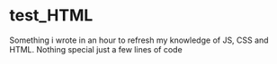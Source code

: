 # test_HTML
Something i wrote in an hour to refresh my knowledge of JS, CSS and HTML. Nothing special just a few lines of code
